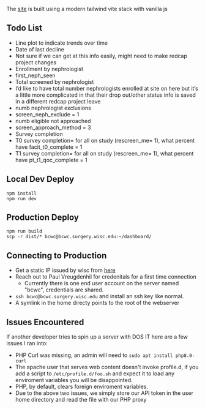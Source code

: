 The [site](https://bcwc.surgery.wisc.edu/) is built using a modern tailwind vite stack with vanilla js

## Todo List

*	Line plot to indicate trends over time
*	Date of last decline  
  * Not sure if we can get at this info easily, might need to make redcap project changes
*	Enrollment by nephrologist  
  * first_neph_seen
*	Total screened by nephrologist 
  * I’d like to have total number nephrologists enrolled at site on here but it’s a little more complicated in that their drop out/other status info is saved in a different redcap project leave
*	numb nephrologist exclusions  
  * screen_neph_exclude = 1
*	numb eligible not approached   
  * screen_approach_method = 3
*	Survey completion
  * T0 survey completion= for all on study (rescreen_me= 1), what percent have facit_t0_complete = 1 
  * T1 survey completion= for all on study (rescreen_me= 1), what percent have pt_t1_qoc_complete = 1 


## Local Dev Deploy

```
npm install
npm run dev
```
## Production Deploy

```
npm run build
scp -r dist/* bcwc@bcwc.surgery.wisc.edu:~/dashboard/
```
## Connecting to Production

* Get a static IP issued by wisc from [here](https://access.services.wisc.edu/IPaddress)
* Reach out to Paul Vreugdenhil for credenitals for a first time connection
  * Currently there is one end user account on the server named "bcwc", credentials are shared.
* `ssh bcwc@bcwc.surgery.wisc.edu` and install an ssh key like normal. 
* A symlink in the home directy points to the root of the webserver

## Issues Encountered

If another developer tries to spin up a server with DOS IT here are a few issues I ran into:

* PHP Curl was missing, an admin will need to `sudo apt install php8.0-curl`
* The apache user that serves web content doesn't invoke profile.d, if you add a script to `/etc/profile.d/foo.sh` and expect it to load any enviroment variables you will be disappointed.
* PHP, by default, clears foreign enviroment variables.
* Due to the above two issues, we simply store our API token in the user home directory and read the file with our PHP proxy